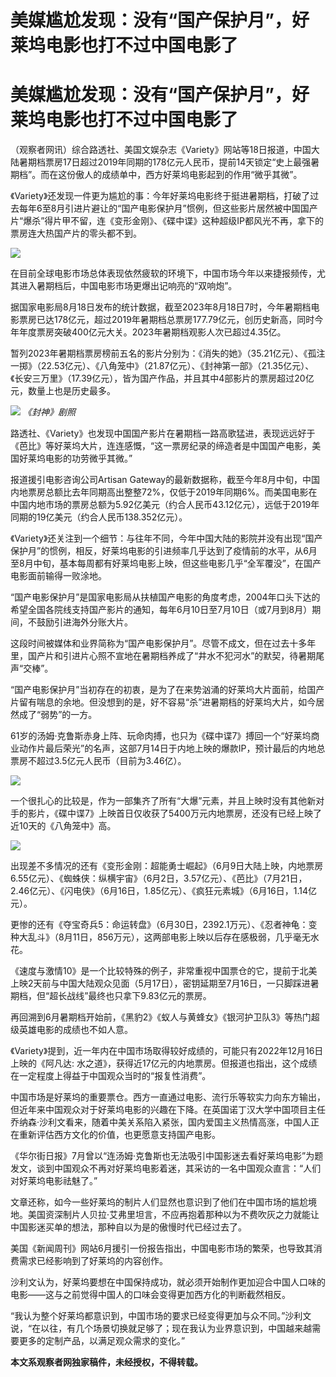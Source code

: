 # 美媒尴尬发现：没有“国产保护月”，好莱坞电影也打不过中国电影了

# 美媒尴尬发现：没有“国产保护月”，好莱坞电影也打不过中国电影了

（观察者网讯）综合路透社、美国文娱杂志《Variety》网站等18日报道，中国大陆暑期档票房17日超过2019年同期的178亿元人民币，提前14天锁定“史上最强暑期档”。而在这份傲人的成绩单中，西方好莱坞电影起到的作用“微乎其微”。

《Variety》还发现一件更为尴尬的事：今年好莱坞电影终于挺进暑期档，打破了过去每年6至8月引进片避让的“国产电影保护月”惯例，但这些影片居然被中国国产片“爆杀”得片甲不留，连《变形金刚》、《碟中谍》这种超级IP都风光不再，拿下的票房连大热国产片的零头都不到。

![](https://inews.gtimg.com/newsapp_bt/0/15817003964/1000)

在目前全球电影市场总体表现依然疲软的环境下，中国市场今年以来捷报频传，尤其进入暑期档后，中国电影市场更爆出记响亮的“双响炮”。

据国家电影局8月18日发布的统计数据，截至2023年8月18日7时，今年暑期档电影票房已达178亿元，超过2019年暑期档总票房177.79亿元，创历史新高，同时今年年度票房突破400亿元大关。2023年暑期档观影人次已超过4.35亿。

暂列2023年暑期档票房榜前五名的影片分别为：《消失的她》（35.21亿元）、《孤注一掷》（22.53亿元）、《八角笼中》（21.87亿元）、《封神第一部》（21.35亿元）、《长安三万里》（17.39亿元），皆为国产作品，并且其中4部影片的票房超过20亿元，数量上也是历史最多。

![](https://inews.gtimg.com/newsapp_bt/0/15817012996/1000) _《封神》剧照_

路透社、《Variety》也发现中国国产影片在暑期档一路高歌猛进，表现远远好于《芭比》等好莱坞大片，连连感慨，“这一票房纪录的缔造者是中国国产电影，美国好莱坞电影的功劳微乎其微。”

报道援引电影咨询公司Artisan
Gateway的最新数据称，截至今年8月中旬，中国内地票房总额比去年同期高出整整72%，仅低于2019年同期6%。而美国电影在中国内地市场的票房总额为5.92亿美元（约合人民币43.12亿元），远低于2019年同期的19亿美元（约合人民币138.352亿元）。

《Variety》还关注到一个细节：与往年不同，今年中国大陆的影院并没有出现“国产保护月”的惯例，相反，好莱坞电影的引进频率几乎达到了疫情前的水平，从6月至8月中旬，基本每周都有好莱坞电影上映，但这些电影几乎“全军覆没”，在国产电影面前输得一败涂地。

“国产电影保护月”是国家电影局从扶植国产电影的角度考虑，2004年口头下达的希望全国各院线支持国产影片的通知，每年6月10日至7月10日（或7月到8月）期间，不鼓励引进海外分账大片。

这段时间被媒体和业界简称为“国产电影保护月”。尽管不成文，但在过去十多年里，国产片和引进片心照不宣地在暑期档养成了“井水不犯河水”的默契，待暑期尾声“交棒”。

“国产电影保护月”当初存在的初衷，是为了在来势汹涌的好莱坞大片面前，给国产片留有喘息的余地。但没想到的是，好不容易“杀”进暑期档的好莱坞大片，如今居然成了“弱势”的一方。

61岁的汤姆·克鲁斯赤身上阵、玩命肉搏，也只为《碟中谍7》搏回一个“好莱坞商业动作片最后荣光”的名声，这部7月14日于内地上映的爆款IP，预计最后的内地总票房不超过3.5亿元人民币（目前为3.46亿）。

![](https://inews.gtimg.com/newsapp_match/0/15816057545/0)

一个很扎心的比较是，作为一部集齐了所有“大爆”元素，并且上映时没有其他新对手的影片，《碟中谍7》上映首日仅收获了5400万元内地票房，还没有已经上映了近10天的《八角笼中》高。

![](https://inews.gtimg.com/newsapp_bt/0/15817012999/1000)

出现差不多情况的还有《变形金刚：超能勇士崛起》（6月9日大陆上映，内地票房6.55亿元）、《蜘蛛侠：纵横宇宙》（6月2日，3.57亿元）、《芭比》（7月21日，2.46亿元）、《闪电侠》（6月16日，1.85亿元）、《疯狂元素城》（6月16日，1.14亿元）。

更惨的还有《夺宝奇兵5：命运转盘》（6月30日，2392.1万元）、《忍者神龟：变种大乱斗》（8月11日，856万元），这两部电影上映以后存在感极弱，几乎毫无水花。

《速度与激情10》是一个比较特殊的例子，非常重视中国票仓的它，提前于北美上映2天前与中国大陆观众见面（5月17日），密钥延期至7月16日，一只脚踩进暑期档，但“超长战线”最终也只拿下9.83亿元的票房。

再回溯到6月暑期档开始前，《黑豹2》《蚁人与黄蜂女》《银河护卫队3》等热门超级英雄电影的成绩也不如人意。

《Variety》提到，近一年内在中国市场取得较好成绩的，可能只有2022年12月16日上映的《阿凡达:
水之道》，获得近17亿元的内地票房。但报道也指出，这个成绩在一定程度上得益于中国观众当时的“报复性消费”。

中国市场是好莱坞的重要票仓。西方一直通过电影、流行乐等软实力向东方输出，但近年来中国观众对于好莱坞电影的兴趣在下降。在英国诺丁汉大学中国项目主任乔纳森·沙利文看来，随着中美关系陷入紧张，国内爱国主义热情高涨，中国人正在重新评估西方文化的价值，也更愿意支持国产电影。

《华尔街日报》7月曾以“连汤姆·克鲁斯也无法吸引中国影迷去看好莱坞电影”为题发文，谈到中国观众不再对好莱坞电影着迷，其采访的一名中国观众直言：“人们对好莱坞电影祛魅了。”

文章还称，如今一些好莱坞的制片人们显然也意识到了他们在中国市场的尴尬境地。美国资深制片人贝拉·艾弗里坦言，不应再抱着那种以为不费吹灰之力就能让中国影迷买单的想法，那种自以为是的傲慢时代已经过去了。

美国《新闻周刊》网站6月援引一份报告指出，中国电影市场的繁荣，也导致其消费需求已经影响到了好莱坞的内容创作。

沙利文认为，好莱坞要想在中国保持成功，就必须开始制作更加迎合中国人口味的电影——这与之前觉得中国人的口味会变得更加西方化的判断截然相反。

“我认为整个好莱坞都意识到，中国市场的要求已经变得更加与众不同。”沙利文说，“在以往，有几个场景切换就足够了；现在我认为业界意识到，中国越来越需要更多的定制产品，以满足观众需求的变化。”

**本文系观察者网独家稿件，未经授权，不得转载。**

